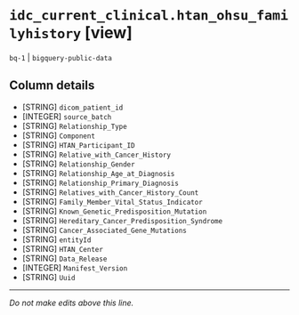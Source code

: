 # `idc_current_clinical.htan_ohsu_familyhistory` [view]
`bq-1` | `bigquery-public-data`

## Column details
* [STRING]    `dicom_patient_id`
* [INTEGER]   `source_batch`
* [STRING]    `Relationship_Type`
* [STRING]    `Component`
* [STRING]    `HTAN_Participant_ID`
* [STRING]    `Relative_with_Cancer_History`
* [STRING]    `Relationship_Gender`
* [STRING]    `Relationship_Age_at_Diagnosis`
* [STRING]    `Relationship_Primary_Diagnosis`
* [STRING]    `Relatives_with_Cancer_History_Count`
* [STRING]    `Family_Member_Vital_Status_Indicator`
* [STRING]    `Known_Genetic_Predisposition_Mutation`
* [STRING]    `Hereditary_Cancer_Predisposition_Syndrome`
* [STRING]    `Cancer_Associated_Gene_Mutations`
* [STRING]    `entityId`
* [STRING]    `HTAN_Center`
* [STRING]    `Data_Release`
* [INTEGER]   `Manifest_Version`
* [STRING]    `Uuid`

-------------------------------------------------------------------------------
*Do not make edits above this line.*
